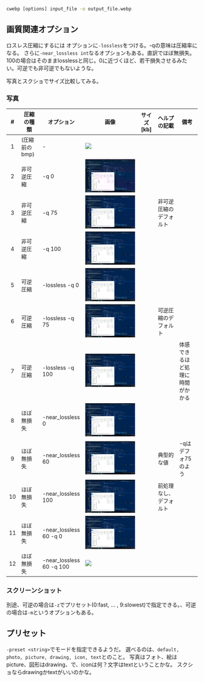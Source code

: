 
```cmd
cwebp [options] input_file -o output_file.webp
```


## 画質関連オプション
ロスレス圧縮にするには
オプションに``-lossless``をつける。-qの意味は圧縮率になる。
さらに``-near_lossless int``なるオプションもある。直訳でほぼ無損失。
100の場合はそのままlosslessと同じ。0に近づくほど、若干損失させるみたい。可逆でも非可逆でもないような。

写真とスクショでサイズ比較してみる。

### 写真
|   #   |  圧縮の種類   |        オプション        |            画像             | サイズ[kb] |      ヘルプの記載      |               備考               |
| :---: | ------------- | ------------------------ | --------------------------- | ---------- | ---------------------- | -------------------------------- |
|   1   | (圧縮前のbmp) | -                        | ![](./input.bmp)            |            |                        |                                  |
|   2   | 非可逆圧縮    | -q 0                     | ![](./output_q0.webp)       |            |                        |                                  |
|   3   | 非可逆圧縮    | -q 75                    | ![](./output_q75.webp)      |            | 非可逆圧縮のデフォルト |                                  |
|   4   | 非可逆圧縮    | -q 100                   | ![](./output_q100.webp)     |            |                        |                                  |
|   5   | 可逆圧縮      | -lossless -q 0           | ![](./output_lq0.webp)      |            |                        |                                  |
|   6   | 可逆圧縮      | -lossless -q 75          | ![](./output_lq75.webp)     |            | 可逆圧縮のデフォルト   |                                  |
|   7   | 可逆圧縮      | -lossless -q 100         | ![](./output_lq100.webp)    |            |                        | 体感できるほど処理に時間がかかる |
|   8   | ほぼ無損失    | -near_lossless 0         | ![](./output_nl0.webp)      |            |                        |                                  |
|   9   | ほぼ無損失    | -near_lossless 60        | ![](./output_nl60.webp)     |            | 典型的な値             | -qはデフォ75のよう               |
|  10   | ほぼ無損失    | -near_lossless 100       | ![](./output_nl100.webp)    |            | 前処理なし、デフォルト |                                  |
|  11   | ほぼ無損失    | -near_lossless 60 -q 0   | ![](./output_nl60q0.webp)   |            |                        |                                  |
|  12   | ほぼ無損失    | -near_lossless 60 -q 100 | ![](./output_nl60q100.webp) |            |                        |                                  |

### スクリーンショット


別途、可逆の場合は``-z``でプリセット(0:fast, ... , 9:slowest)で指定できる。、可逆の場合は``-m``というオプションもある。

## プリセット
``-preset <string>``でモードを指定できるようだ。
選べるのは、``default, photo, picture, drawing, icon, text``とのこと。
写真はフォト、絵はpicture、図形はdrawing、で、iconは何？文字はtextということかな。
スクショならdrawingかtextがいいのかな。
